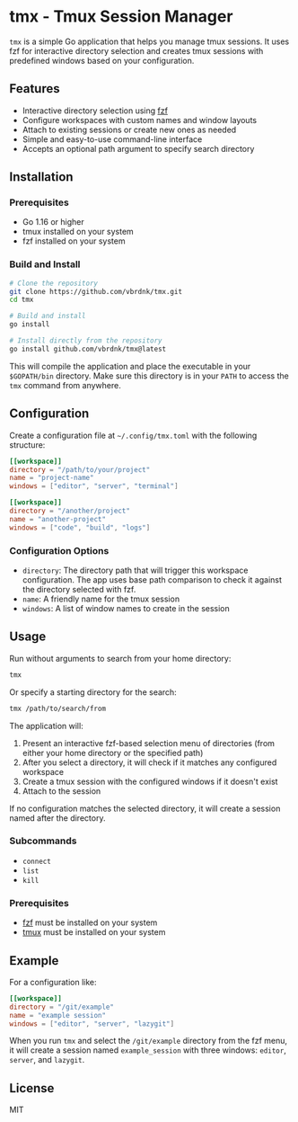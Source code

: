 # tmx - Tmux Session Manager

`tmx` is a simple Go application that helps you manage tmux sessions. It uses fzf for interactive directory selection and creates tmux sessions with predefined windows based on your configuration.

## Features

- Interactive directory selection using [fzf](https://github.com/junegunn/fzf)
- Configure workspaces with custom names and window layouts
- Attach to existing sessions or create new ones as needed
- Simple and easy-to-use command-line interface
- Accepts an optional path argument to specify search directory

## Installation

### Prerequisites

- Go 1.16 or higher
- tmux installed on your system
- fzf installed on your system

### Build and Install

```bash
# Clone the repository
git clone https://github.com/vbrdnk/tmx.git
cd tmx

# Build and install
go install

# Install directly from the repository
go install github.com/vbrdnk/tmx@latest
```

This will compile the application and place the executable in your `$GOPATH/bin` directory. Make sure this directory is in your `PATH` to access the `tmx` command from anywhere.

## Configuration

Create a configuration file at `~/.config/tmx.toml` with the following structure:

```toml
[[workspace]]
directory = "/path/to/your/project"
name = "project-name"
windows = ["editor", "server", "terminal"]

[[workspace]]
directory = "/another/project"
name = "another-project"
windows = ["code", "build", "logs"]
```

### Configuration Options

- `directory`: The directory path that will trigger this workspace configuration. The app uses base path comparison to check it against the directory selected with fzf.
- `name`: A friendly name for the tmux session
- `windows`: A list of window names to create in the session

## Usage

Run without arguments to search from your home directory:

```bash
tmx
```

Or specify a starting directory for the search:

```bash
tmx /path/to/search/from
```

The application will:

1. Present an interactive fzf-based selection menu of directories (from either your home directory or the specified path)
2. After you select a directory, it will check if it matches any configured workspace
3. Create a tmux session with the configured windows if it doesn't exist
4. Attach to the session

If no configuration matches the selected directory, it will create a session named after the directory.

### Subcommands

- `connect`
- `list`
- `kill`

### Prerequisites

- [fzf](https://github.com/junegunn/fzf) must be installed on your system
- [tmux](https://github.com/tmux/tmux/wiki) must be installed on your system

## Example

For a configuration like:

```toml
[[workspace]]
directory = "/git/example"
name = "example session"
windows = ["editor", "server", "lazygit"]
```

When you run `tmx` and select the `/git/example` directory from the fzf menu, it will create a session named `example_session` with three windows: `editor`, `server`, and `lazygit`.

## License

MIT
